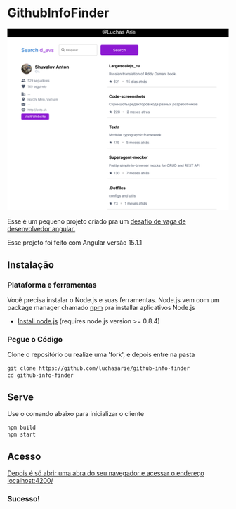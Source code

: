 # GithubInfoFinder
![UI](readme.png)

Esse é um pequeno projeto criado pra um [desafio de vaga de desenvolvedor angular.](https://docs.google.com/document/d/1IXejML09nP0NTNW-VOGtgA_Lshrf4et8/edit?usp=sharing&ouid=111529386895483441891&rtpof=true&sd=true)

Esse projeto foi feito com Angular versão 15.1.1

## Instalação

### Plataforma e ferramentas

Você precisa instalar o Node.js e suas ferramentas. Node.js vem com um package manager chamado [npm](http://npmjs.org) pra installar aplicativos Node.js
* [Install node.js](http://nodejs.org/download/) (requires node.js version >= 0.8.4)


### Pegue o Código

Clone o repositório ou realize uma 'fork', e depois entre na pasta

```
git clone https://github.com/luchasarie/github-info-finder
cd github-info-finder
```

## Serve

Use o comando abaixo para inicializar o cliente

```
npm build
npm start
```

## Acesso

[Depois é só abrir uma abra do seu navegador e acessar o endereço localhost:4200/](http://localhost:4200/)

### Sucesso!
